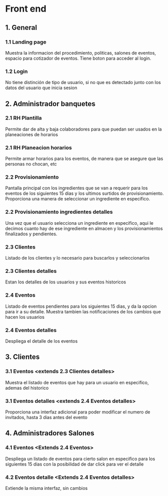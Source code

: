 # Front end

## 1. General
### 1.1 Landing page
Muestra la informacion del procedimiento, politicas, salones de eventos, espacio para cotizador de eventos. Tiene boton para acceder al login.
### 1.2 Login
No tiene distinción de tipo de usuario, si no que es detectado junto con los datos del usuario que inicia sesion

## 2. Administrador banquetes
### 2.1 RH Plantilla
Permite dar de alta y baja colaboradores para que puedan ser usados en la planeaciones de horarios
### 2.1 RH Planeacion horarios
Permite armar horarios para los eventos, de manera que se asegure que las personas no chocan, etc
### 2.2 Provisionamiento
Pantalla principal con los ingredientes que se van a requerir para los eventos de los siguientes 15 dias y los ultimos surtidos de provisionamiento. Proporciona una manera de seleccionar un ingrediente en especifico.
### 2.2 Provisionamiento ingredientes detalles
Una vez que el usuario selecciona un ingrediente en especifico, aqui le decimos cuanto hay de ese ingrediente en almacen y los provisionamientos finalizados y pendientes.
### 2.3 Clientes
Listado de los clientes y lo necesario para buscarlos y seleccionarlos
### 2.3 Clientes detalles
Estan los detalles de los usuarios y sus eventos historicos
### 2.4 Eventos
Listado de eventos pendientes para los siguientes 15 dias, y da la opcion para ir a su detalle. Muestra tambien las notificaciones de los cambios que hacen los usuarios 
### 2.4 Eventos detalles
Despliega el detalle de los eventos

## 3. Clientes
### 3.1 Eventos <extends 2.3 Clientes detalles>
Muestra el listado de eventos que hay para un usuario en especifico, ademas del historico 
### 3.1 Eventos detalles <extends 2.4 Eventos detalles>
Proporciona una interfaz adicional para poder modificar el numero de invitados, hasta 3 dias antes del evento

## 4. Administradores Salones
### 4.1 Eventos <Extends 2.4 Eventos>
Despliega un listado de eventos para cierto salon en especifico para los siguientes 15 dias con la posibilidad de dar click para ver el detalle
### 4.2 Eventos detalle <Extends 2.4 Eventos detalles>
Extiende la misma interfaz, sin cambios

